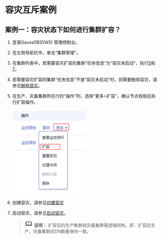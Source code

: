 # 容灾互斥案例<a name="ZH-CN_TOPIC_0000001455836681"></a>

## 案例一：容灾状态下如何进行集群扩容？<a name="section590914492476"></a>

1.  登录GaussDB\(DWS\) 管理控制台。
2.  在左侧导航栏中，单击“集群管理”。
3.  在集群列表中，若需要容灾扩容的集群“任务信息”为“容灾未启动”，执行[5](#li18914144545215)和[7](#li51916418241)。
4.  若需要容灾扩容的集群“任务信息”不是“容灾未启动”时，则需要删除容灾，请参见[删除容灾](容灾管理.md#section1631535174714)。
5.  <a name="li18914144545215"></a>在生产、灾备集群所在行的“操作”列，选择“更多\>扩容”，确认节点规格后执行扩容操作。

    ![](figures/zh-cn_image_0000001405477162.png)

6.  创建容灾，请参见[创建容灾](创建容灾.md)
7.  <a name="li51916418241"></a>启动容灾，请参见[启动容灾](容灾管理.md#section4432124194612)。

    >![](public_sys-resources/icon-note.gif) **说明：** 
    >扩容后的生产集群和灾备集群需逻辑同构，即：扩容后生产、灾备集群的DN数量保持一致。


